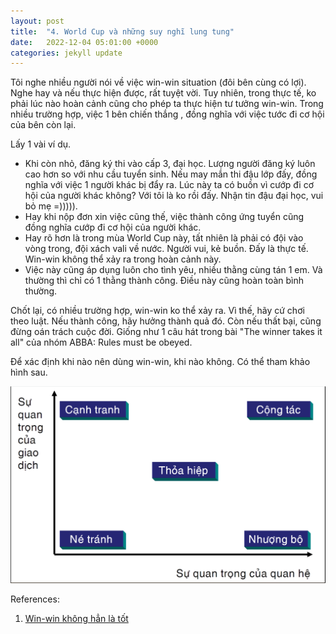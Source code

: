 ```yaml
---
layout: post
title:  "4. World Cup và những suy nghĩ lung tung"
date:   2022-12-04 05:01:00 +0000
categories: jekyll update
---
```


Tôi nghe nhiều người nói về việc win-win situation (đôi bên cùng có lợi). Nghe hay và nếu thực hiện được, rất tuyệt vời. Tuy nhiên, trong thực tế, ko phải lúc nào hoàn cảnh cũng cho phép ta thực hiện tư tưởng win-win. Trong nhiều trường hợp, việc 1 bên chiến thắng , đồng nghĩa với việc tước đi cơ hội của bên còn lại.
 
Lấy 1 vài ví dụ.
- Khi còn nhỏ, đăng ký thi vào cấp 3, đại học. Lượng người đăng ký luôn cao hơn so với nhu cầu tuyển sinh. Nếu may mắn thi đậu lớp đấy, đồng nghĩa với việc 1 người khác bị đẩy ra. Lúc này ta có buồn vì cướp đi cơ hội của người khác không? Với tôi là ko rồi đấy. Nhận tin đậu đại học, vui bỏ mẹ =))))).
- Hay khi nộp đơn xin việc cũng thế, việc thành công ứng tuyển cũng đồng nghĩa cướp đi cơ hội của người khác.
- Hay rõ hơn là trong mùa World Cup này, tất nhiên là phải có đội vào vòng trong, đội xách vali về nước. Người vui, kẻ buồn. Đấy là thực tế. Win-win không thể xảy ra trong hoàn cảnh này.
- Việc này cũng áp dụng luôn cho tình yêu, nhiều thằng cùng tán 1 em. Và thường thì chỉ có 1 thằng thành công. Điều này cũng hoàn toàn bình thường.
 
Chốt lại, có nhiều trường hợp, win-win ko thể xảy ra. Vì thế, hãy cứ chơi theo luật. Nếu thành công, hãy hưởng thành quả đó. Còn nếu thất bại, cũng đừng oán trách cuộc đời. Giống như 1 câu hát trong bài "The winner takes it all" của nhóm ABBA: Rules must be obeyed.

Để xác định khi nào nên dùng win-win, khi nào không. Có thể tham khảo hình sau. 

![Phương pháp thảo luận](/assets/images/2022-12-04-pp-thao-luan.png "Phương pháp thảo luận. Win-win chỉ áp dụng cho mục Cộng tác. [1]")


References:
1. [Win-win không hẳn là tốt](https://ngahodac.com/win-win-khong-han-la-tot)